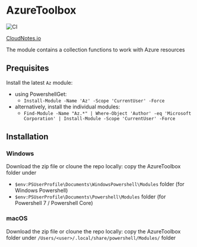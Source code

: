# AzureToolbox

![CI](https://github.com/carlocardella/AzureToolbox/workflows/CI/badge.svg)

[CloudNotes.io](https://www.cloudnotes.io)

The module contains a collection functions to work with Azure resources

## Prequisites

Install the latest `Az` module:

- using PowershellGet:
  - `Install-Module -Name 'Az' -Scope 'CurrentUser' -Force`
- alternatively, install the individual modules:
  - `Find-Module -Name "Az.*" | Where-Object 'Author' -eq 'Microsoft Corporation' | Install-Module -Scope 'CurrentUser' -Force`

## Installation

### Windows

Download the zip file or cloune the repo locally: copy the AzureToolbox folder under

- `$env:PSUserProfile\Documents\WindowsPowershell\Modules` folder (for Windows Powershell)
- `$env:PSUserProfile\Documents\Powershell\Modules` folder (for Powershell 7 / Powershell Core)

### macOS

Download the zip file or cloune the repo locally: copy the AzureToolbox folder under `/Users/<user>/.local/share/powershell/Modules/` folder
